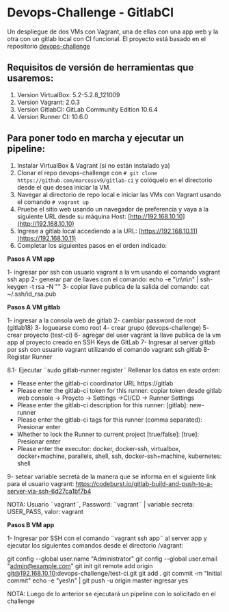 # Devops-Challenge - GitlabCI

Un despliegue de dos VMs con Vagrant, una de ellas con una app web y la otra con un gitlab local con CI funcional. El proyecto está basado en el repositorio [devops-challenge](https://github.com/marcossv9/devops-challenge/)

## Requisitos de versión de herramientas que usaremos:

1. Version VirtualBox: 5.2-5.2.8_121009
2. Version Vagrant: 2.0.3
3. Version GitlabCI: GitLab Community Edition 10.6.4
4. Version Runner CI: 10.6.0 

## Para poner todo en marcha y ejecutar un pipeline:

1. Instalar VirtualBox & Vagrant (si no están instalado ya)
2. Clonar el repo devops-challenge con ```# git clone https://github.com/marcossv9/gitlab-ci``` y colóquelo en el directorio desde el que desea iniciar la VM.
3. Navegar al directorio de repo local e iniciar las VMs con Vagrant usando el comando ```# vagrant up```
4. Pruebe el sitio web usando un navegador de preferencia y vaya a la siguiente URL desde su máquina Host: [http://192.168.10.10](http://192.168.10.10) 
5. Ingrese a gitlab local accediendo a la URL:
[https://192.168.10.11](https://192.168.10.11) 
6. Completar los siguientes pasos en el orden indicado:

**Pasos A VM app**

1- ingresar por ssh con usuario vagrant a la vm usando el comando vagrant ssh app
2- generar par de llaves con el comando: 
echo -e "\n\n\n" | ssh-keygen -t rsa -N ""
3- copiar llave publica de la salida del comando:
cat ~/.ssh/id_rsa.pub

**Pasos A VM gitlab**

1- ingresar a la consola web de gitlab
2- cambiar password de root (gitlab18)
3- loguearse como root
4- crear grupo (devops-challenge)
5- crear proyecto (test-ci)
6- agregar del user vagrant la llave publica de la vm app al proyecto creado en SSH Keys de GitLab
7- Ingresar al server gitlab por ssh con usuario vagrant utilizando el comando vagrant ssh gitlab
8- Registar Runner

8.1- Ejecutar ¨sudo gitlab-runner register¨
  Rellenar los datos en este orden:
- Please enter the gitlab-ci coordinator URL
  https://gitlab
- Please enter the gitlab-ci token for this runner:
  copiar token desde gitlab web console -> Proycto -> Settings ->CI/CD -> Runner Settings
- Please enter the gitlab-ci description for this runner:
  [gitlab]: new-runner
- Please enter the gitlab-ci tags for this runner (comma separated):
  Presionar enter
- Whether to lock the Runner to current project [true/false]:
  [true]: 
  Presionar enter
- Please enter the executor: docker, docker-ssh, virtualbox, docker+machine, parallels, shell, ssh, docker-ssh+machine, kubernetes:
  shell

9- setear variable secreta de la manera que se informa en el siguiente link para el usuario vagrant: https://codeburst.io/gitlab-build-and-push-to-a-server-via-ssh-6d27ca1bf7b4

NOTA: Usuario ¨vagrant¨, Password: ¨vagrant¨ | variable secreta: USER_PASS, valor: vagrant

**Pasos B VM app**

1- Ingresar por SSH con el comando ¨vagrant ssh app¨ al server app y ejecutar los siguientes comandos desde el directorio /vagrant:

git config --global user.name "Administrator"
git config --global user.email "admin@example.com"
git init
git remote add origin git@192.168.10.10:devops-challenge/test-ci.git
git add .
git commit -m "Initial commit"
echo -e "yes\n" | git push -u origin master
ingresar yes

NOTA: Luego de lo anterior se ejecutará un pipeline con lo solicitado en el challenge
